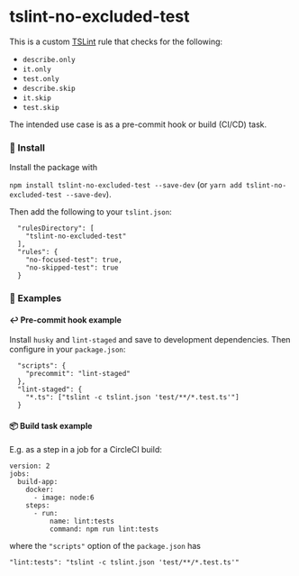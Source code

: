 tslint-no-excluded-test
=============

This is a custom [TSLint](https://palantir.github.io/tslint/) rule that checks
for the following:

* `describe.only`
* `it.only`
* `test.only`
* `describe.skip`
* `it.skip`
* `test.skip`

The intended use case is as a pre-commit hook or build (CI/CD) task.

### 📝 Install

Install the package with

`npm install tslint-no-excluded-test --save-dev` (or `yarn add tslint-no-excluded-test --save-dev`).

Then add the following to your `tslint.json`:

```
  "rulesDirectory": [
    "tslint-no-excluded-test"
  ],
  "rules": {
    "no-focused-test": true,
    "no-skipped-test": true
  }
```

### 📖 Examples

#### ↩️ Pre-commit hook example

Install `husky` and `lint-staged` and save to development dependencies. Then
configure in your `package.json`:

```
  "scripts": {
    "precommit": "lint-staged"
  },
  "lint-staged": {
    "*.ts": ["tslint -c tslint.json 'test/**/*.test.ts'"]
  }
```

#### 📦  Build task example

E.g. as a step in a job for a CircleCI build:

```
version: 2
jobs:
  build-app:
    docker:
      - image: node:6
    steps:
      - run:
          name: lint:tests
          command: npm run lint:tests
```

where the `"scripts"` option of the `package.json` has

`"lint:tests": "tslint -c tslint.json 'test/**/*.test.ts'"`
